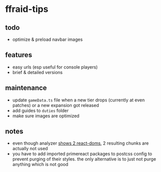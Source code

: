 # ffraid-tips

## todo
- optimize & preload navbar images

## features
- easy urls (esp useful for console players)
- brief & detailed versions

## maintenance
- update `gameData.ts` file when a new tier drops (currently at even patches) or a new expansion got released
- add guides to `duties` folder
- make sure images are optimized

## notes
- even though analyzer [shows 2 react-doms](https://github.com/vercel/next.js/discussions/51296), 2 resulting chunks are actually not used
- you have to add imported primereact packages to postcss config to prevent purging of their styles. the only alternative is to just not purge anything which is not good

